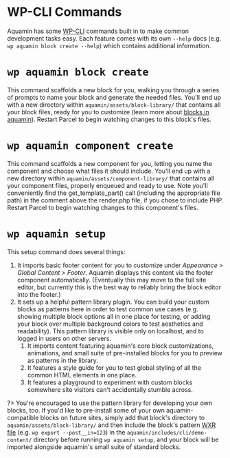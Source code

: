 # WP-CLI Commands

Aquamin has some [WP-CLI](https://developer.wordpress.org/cli/commands/ ':target=_blank') commands built in to make common development tasks easy. Each feature comes with its own `--help` docs (e.g. `wp aquamin block create --help`) which contains additional information.

# `wp aquamin block create`

This command scaffolds a new block for you, walking you through a series of prompts to name your block and generate the needed files. You'll end up with a new directory within `aquamin/assets/block-library/` that contains all your block files, ready for you to customize (learn more about [blocks in aquamin](/aquamin/features/block-configuration/)). Restart Parcel to begin watching changes to this block's files.

# `wp aquamin component create`

This command scaffolds a new component for you, letting you name the component and choose what files it should include. You'll end up with a new directory within `aquamin/assets/component-library/` that contains all your component files, properly enqueued and ready to use. Note you'll conveniently find the get_template_part() call (including the appropriate file path) in the comment above the render.php file, if you chose to include PHP. Restart Parcel to begin watching changes to this component's files.

# `wp aquamin setup`
 
This setup command does several things:

1. It imports basic footer content for you to customize under _Appearance > Global Content > Footer_. Aquamin displays this content via the footer component automatically. (Eventually this may move to the full site editor, but currently this is the best way to reliably bring the block editor into the footer.)
2. It sets up a helpful pattern library plugin. You can build your custom blocks as patterns here in order to test common use cases (e.g. showing multiple block options all in one place for testing, or adding your block over multiple background colors to test aesthetics and readability). This pattern library is visible only on localhost, and to logged in users on other servers.
   1. It imports content featuring aquamin's core block customizations, animations, and small suite of pre-installed blocks for you to preview as patterns in the library.
   2. It features a style guide for you to test global styling of all the common HTML elements in one place.
   3. It features a playground to experiment with custom blocks somewhere site visitors can't accidentally stumble across. 

?> You're encouraged to use the pattern library for developing your own blocks, too. If you'd like to pre-install some of your own aquamin-compatible blocks on future sites, simply add that block's directory to `aquamin/assets/block-library/` and then include the block's pattern [WXR file](https://developer.wordpress.org/cli/commands/export/ ':target=_blank') (e.g. `wp export --post__in=123`) in the `aquamin/includes/cli/demo-content/` directory before running `wp aquamin setup`, and your block will be imported alongside aquamin's small suite of standard blocks.
